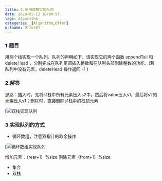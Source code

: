 ```yaml
---
title: 4.使用双栈实现队列
date: 2020-05-13 16:00:57
tags: Algorithm
categories: [Algorithm,Offer]
urlname: Offer04
---
```


### 1.题目

用两个栈实现一个队列。队列的声明如下，请实现它的两个函数 appendTail 和 deleteHead ，分别完成在队列尾部插入整数和在队列头部删除整数的功能。(若队列中没有元素，deleteHead 操作返回 -1 )

### 2.解答

思路：插入时，先将s1栈中所有元素压入s2中，然后将value压入s1，最后将s2的元素压入s1；删除时，直接删除s1栈中的栈顶元素

[![双栈实现队列](https://pic.rmb.bdstatic.com/bjh/34c0b15323f61b4cb83109f6904441b2.png)

### 3.实现队列的方式

- 循环数组，注意双指针的取余操作

[![循环数组实现队列](https://pic.rmb.bdstatic.com/bjh/f890b44bf420a258f2282957f0b7e895.png)

增加元素：（rear+1）%size  删除元素（front+1）%size

- 集合
- 双栈